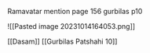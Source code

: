 Ramavatar mention page 156 gurbilas p10

![[Pasted image 20231014164053.png]]

[[Dasam]]
[[Gurbilas Patshahi 10]] 